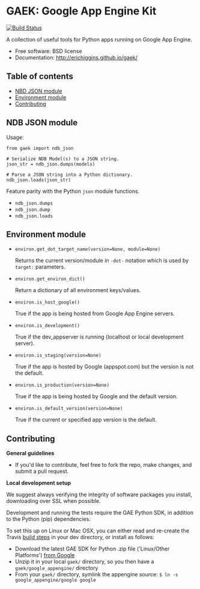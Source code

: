 GAEK: Google App Engine Kit
===============================

[![Build Status](https://travis-ci.org/erichiggins/gaek.svg)](https://travis-ci.org/erichiggins/gaek)


A collection of useful tools for Python apps running on Google App Engine.

* Free software: BSD license
* Documentation: http://erichiggins.github.io/gaek/

## Table of contents

* [NBD JSON module](#ndb-json-module)
* [Environment module](#environment-module)
* [Contributing](#contributing)

NDB JSON module
---------------

Usage:

    from gaek import ndb_json

    # Serialize NDB Model(s) to a JSON string.
    json_str = ndb_json.dumps(models)

    # Parse a JSON string into a Python dictionary.
    ndb_json.loads(json_str)


Feature parity with the Python `json` module functions.

* `ndb_json.dumps`
* `ndb_json.dump`
* `ndb_json.loads`


Environment module
------------------

* `environ.get_dot_target_name(version=None, module=None)`

   Returns the current version/module in `-dot-` notation which is used by `target:` parameters.

* `environ.get_environ_dict()`

   Return a dictionary of all environment keys/values.

* `environ.is_host_google()`

   True if the app is being hosted from Google App Engine servers.

* `environ.is_development()`

   True if the dev_appserver is running (localhost or local development server).

* `environ.is_staging(version=None)`

   True if the app is hosted by Google (appspot.com) but the version is not the default.

* `environ.is_production(version=None)`

   True if the app is being hosted by Google and the default version.

* `environ.is_default_version(version=None)`

   True if the current or specified app version is the default.


Contributing
------------------

**General guidelines**
* If you'd like to contribute, feel free to fork the repo, make changes, and submit a pull request.

**Local development setup**

We suggest always verifying the integrity of software packages you install, downloading over SSL when possible.

Development and running the tests require the GAE Python SDK, in addition to the Python (pip) dependencies.

To set this up on Linux or Mac OSX, you can either read and re-create the Travis
[build steps](https://github.com/erichiggins/gaek/blob/master/.travis.yml) in your dev directory, or
install as follows:
* Download the latest GAE SDK for Python .zip file ('Linux/Other Platforms')
[from Google](https://cloud.google.com/appengine/downloads)
* Unzip it in your local `gaek/` directory, so you then have a `gaek/google_appengine/` directory
* From your `gaek/` directory, symlink the appengine source: `$ ln -s google_appengine/google google`
